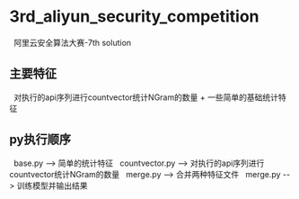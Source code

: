 # 3rd_aliyun_security_competition
&nbsp; 阿里云安全算法大赛-7th solution
## 主要特征
&nbsp; 对执行的api序列进行countvector统计NGram的数量 + 一些简单的基础统计特征
## py执行顺序
&nbsp; base.py --> 简单的统计特征
&nbsp; countvector.py --> 对执行的api序列进行countvector统计NGram的数量
&nbsp; merge.py --> 合并两种特征文件
&nbsp; merge.py --> 训练模型并输出结果
